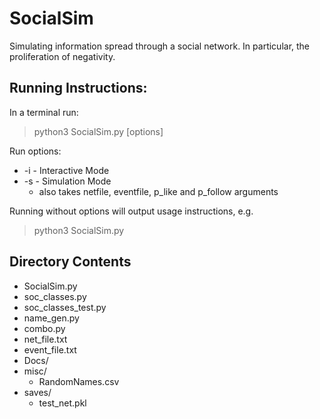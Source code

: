 # SocialSim

Simulating information spread through a social network. In particular, the proliferation of negativity.

## Running Instructions:

In a terminal run:

> python3 SocialSim.py [options]

Run options:
* -i - Interactive Mode
* -s - Simulation Mode
    - also takes netfile, eventfile, p_like and p_follow arguments
    
Running without options will output usage instructions, e.g.
> python3 SocialSim.py

## Directory Contents

* SocialSim.py
* soc_classes.py
* soc_classes_test.py
* name_gen.py
* combo.py
* net_file.txt
* event_file.txt
* Docs/
* misc/
    + RandomNames.csv
* saves/
    + test_net.pkl




